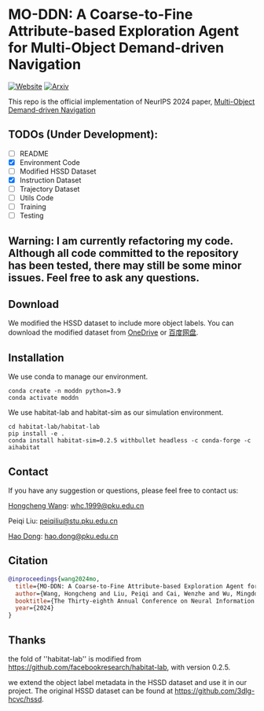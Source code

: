# MO-DDN: A Coarse-to-Fine Attribute-based Exploration Agent for Multi-Object Demand-driven Navigation
[![Website](https://img.shields.io/badge/Website-orange.svg )](https://sites.google.com/view/moddn)
[![Arxiv](https://img.shields.io/badge/Arxiv-green.svg )](https://arxiv.org/abs/2410.03488)

This repo is the official implementation of NeurIPS 2024 paper, [Multi-Object Demand-driven Navigation](https://arxiv.org/abs/2410.03488)

## TODOs (Under Development):
- [ ] README
- [x] Environment Code
- [ ] Modified HSSD Dataset
- [x] Instruction Dataset
- [ ] Trajectory Dataset
- [ ] Utils Code
- [ ] Training
- [ ] Testing

## Warning: I am currently refactoring my code. Although all code committed to the repository has been tested, there may still be some minor issues.  Feel free to ask any questions.

## Download
We modified the HSSD dataset to include more object labels. You can download the modified dataset from [OneDrive]() or [百度网盘]().



## Installation
We use conda to manage our environment.

```
conda create -n moddn python=3.9
conda activate moddn
```

We use habitat-lab and habitat-sim as our simulation environment.
```
cd habitat-lab/habitat-lab
pip install -e .
conda install habitat-sim=0.2.5 withbullet headless -c conda-forge -c aihabitat
```



## Contact
If you have any suggestion or questions, please feel free to contact us:

[Hongcheng Wang](https://whcpumpkin.github.io): [whc.1999@pku.edu.cn](mailto:whc.1999@pku.edu.cn)

Peiqi Liu: [peiqiliu@stu.pku.edu.cn](mailto:peiqiliu@stu.pku.edu.cn)

[Hao Dong](https://zsdonghao.github.io/): [hao.dong@pku.edu.cn](mailto:hao.dong@pku.edu.cn)

## Citation

```bibtex
@inproceedings{wang2024mo,
  title={MO-DDN: A Coarse-to-Fine Attribute-based Exploration Agent for Multi-object Demand-driven Navigation},
  author={Wang, Hongcheng and Liu, Peiqi and Cai, Wenzhe and Wu, Mingdong and Qian, Zhengyu and Dong, Hao},
  booktitle={The Thirty-eighth Annual Conference on Neural Information Processing Systems},
  year={2024}
}
```

## Thanks
the fold of ''habitat-lab''  is modified from https://github.com/facebookresearch/habitat-lab, with version 0.2.5.

we extend the object label metadata in the HSSD dataset and use it in our project. The original HSSD dataset can be found at https://github.com/3dlg-hcvc/hssd.